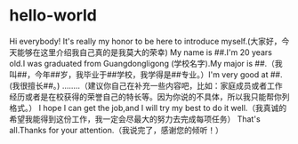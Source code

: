 # hello-world

Hi everybody! It's really my honor to be here to introduce myself.(大家好，今天能够在这里介绍我自己真的是我莫大的荣幸)
My name is ##.I'm 20 years old.I was graduated from Guangdongligong (学校名字).My major is ##.（我叫##，今年##岁，我毕业于##学校，我学得是##专业。）I'm very good at ##.(我很擅长##。)
........（建议你自己在补充一些内容吧，比如：家庭成员或者工作经历或者是在校获得的荣誉自己的特长等。因为你说的不具体，所以我只能帮你列格式。）
I hope I can get the job,and I will try my best to do it well.（我真诚的希望我能得到这份工作，我一定会尽最大的努力去完成每项任务）
That's all.Thanks for your attention.（我说完了，感谢您的倾听！）
